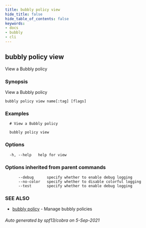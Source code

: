 ```yaml
---
title: bubbly policy view
hide_title: false
hide_table_of_contents: false
keywords:
- docs
- bubbly
- cli
---
```

## bubbly policy view

View a Bubbly policy

### Synopsis

View a Bubbly policy



```
bubbly policy view name[:tag] [flags]
```

### Examples

```
  # View a Bubbly policy
  
  bubbly policy view
```

### Options

```
  -h, --help   help for view
```

### Options inherited from parent commands

```
      --debug      specify whether to enable debug logging
      --no-color   specify whether to disable colorful logging
      --test       specify whether to enable debug logging
```

### SEE ALSO

* [bubbly policy](bubbly_policy.md)	 - Manage bubbly policies

###### Auto generated by spf13/cobra on 5-Sep-2021
